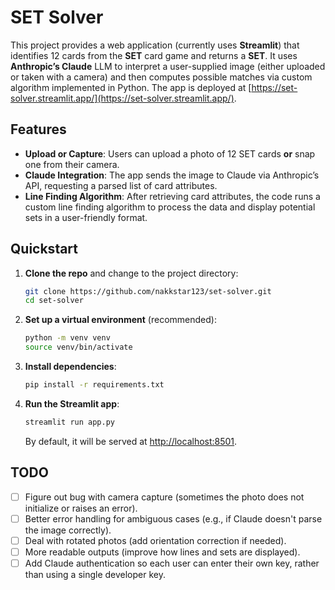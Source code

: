 # SET Solver

This project provides a web application (currently uses **Streamlit**) that identifies 12 cards from the **SET** card game and returns a **SET**. It uses **Anthropic’s Claude** LLM to interpret a user-supplied image (either uploaded or taken with a camera) and then computes possible matches via custom algorithm implemented in Python. The app is deployed at [https://set-solver.streamlit.app/](https://set-solver.streamlit.app/).

## Features

- **Upload or Capture**: Users can upload a photo of 12 SET cards **or** snap one from their camera.  
- **Claude Integration**: The app sends the image to Claude via Anthropic’s API, requesting a parsed list of card attributes.  
- **Line Finding Algorithm**: After retrieving card attributes, the code runs a custom line finding algorithm to process the data and display potential sets in a user-friendly format.

## Quickstart

1. **Clone the repo** and change to the project directory:

   ```bash
   git clone https://github.com/nakkstar123/set-solver.git
   cd set-solver
   ```

2. **Set up a virtual environment** (recommended):

   ```bash
   python -m venv venv
   source venv/bin/activate
   ```

3. **Install dependencies**:

   ```bash
   pip install -r requirements.txt
   ```

4. **Run the Streamlit app**:

   ```bash
   streamlit run app.py
   ```

   By default, it will be served at [http://localhost:8501](http://localhost:8501).

## TODO

- [ ] Figure out bug with camera capture (sometimes the photo does not initialize or raises an error).  
- [ ] Better error handling for ambiguous cases (e.g., if Claude doesn't parse the image correctly).  
- [ ] Deal with rotated photos (add orientation correction if needed).  
- [ ] More readable outputs (improve how lines and sets are displayed).  
- [ ] Add Claude authentication so each user can enter their own key, rather than using a single developer key.
